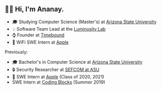 ## 👋🏻  Hi, I'm Ananay.

- 🎓 Studying Computer Science (Master's) at [Arizona State University](https://asu.edu)
- 💡 Software Team Lead at the [Luminosity Lab](https://theluminositylab.com)
- ⌚️ Founder at [Timebound](https://timebound.org)
-  WiFi SWE Intern at [Apple](https://apple.com)

Previously:
- 🎓 Bachelor's in Computer Science at [Arizona State University](https://asu.edu)
- 🔒 Security Researcher at [SEFCOM at ASU](https://sefcom.asu.edu)
-  SWE Intern at [Apple](https://apple.com) (Class of 2020, 2021)
- SWE Intern at [Coding Blocks](https://codingblocks.com) (Summer 2019)
